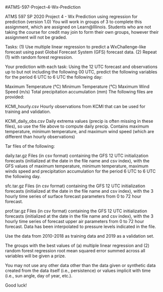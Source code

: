 #ATMS-597-Project-4-Wx-Prediction

ATMS 597 SP 2020
Project 4 - Wx Prediction using regression for prediction (version 1.0)
You will work in groups of 3 to complete this assignment, which are assigned on Learn@Illinois. Students who are not taking the course for credit may join to form their own groups, however their assignment will not be graded.

Tasks: (1) Use multiple linear regression to predict a WxChallenge-like forecast using past Global Forecast System (GFS) forecast data. (2) Repeat (1) with random forest regression.

Your prediction with each task: Using the 12 UTC forecast and observations up to but not including the following 00 UTC, predict the following variables for the period 6 UTC to 6 UTC the following day:

Maximum Temperature (°C)
Minimum Temperature (°C)
Maximum Wind Speed (m/s)
Total precipitation accumulation (mm)
The following files are provided:

KCMI_hourly.csv Hourly observations from KCMI that can be used for training and validation.

KCMI_daily_obs.csv Daily extrema values (precip is often missing in these files), so use the file above to compute daily precip. Contains maximum temperature, minimum temperature, and maximum wind speed (which are different than hourly observations)

Tar files of the following:

daily.tar.gz Files (in csv format) containing the GFS 12 UTC initialization forecasts (initialized at the date in the file name and csv index), with the GFS values of maximum temperature, minimum temperature, maximum winds speed and precipitation accumulation for the period 6 UTC to 6 UTC the following day.

sfc.tar.gz Files (in csv format) containing the GFS 12 UTC initialization forecasts (initialized at the date in the file name and csv index), with the 3 hourly time series of surface forecast parameters from 0 to 72 hour forecast.

prof.tar.gz Files (in csv format) containing the GFS 12 UTC initialization forecasts (initialized at the date in the file name and csv index), with the 3 hourly time series of forecast upper air parameters from 0 to 72 hour forecast. Data has been interpolated to pressure levels indicated in the file.

Use the data from 2010-2018 as training data and 2019 as a validation set.

The groups with the best values of (a) multiple linear regression and (2) random forest regression root mean squared error summed across all variables will be given a prize.

You may not use any other data other than the data given or synthetic data created from the data itself (i.e., persistence) or values implicit with time (i.e., sun angle, day of year, etc.).

Good luck!

